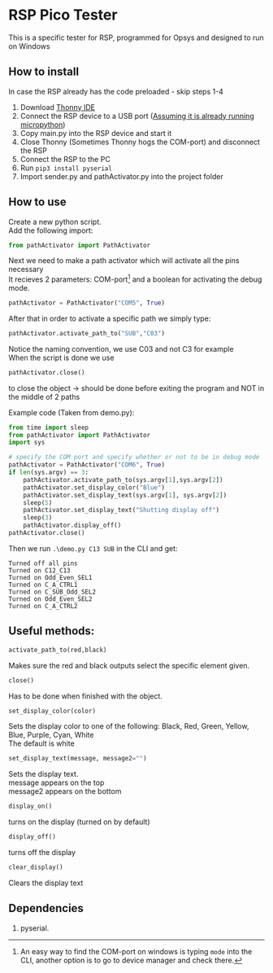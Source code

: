 # RSP Pico Tester 
This is a specific tester for RSP, programmed for Opsys and designed to run on Windows


## How to install
In case the RSP already has the code preloaded - skip steps 1-4  

1. Download [Thonny IDE](https://thonny.org/)
2. Connect the RSP device to a USB port ([Assuming it is already running micropython](https://micropython.org/download/rp2-pico/))
3. Copy main.py into the RSP device and start it
4. Close Thonny (Sometimes Thonny hogs the COM-port) and disconnect the RSP
5. Connect the RSP to the PC 
6. Run `pip3 install pyserial`
7. Import sender.py and pathActivator.py into the project folder


## How to use  
Create a new python script.  
Add the following import:
```python
from pathActivator import PathActivator
```
Next we need to make a path activator which will activate all the pins necessary  
It recieves 2 parameters: COM-port[^1] and a boolean for activating the debug mode.
```python
pathActivator = PathActivator("COM5", True)
```
After that in order to activate a specific path we simply type:
```python
pathActivator.activate_path_to("SUB","C03")
```
Notice the naming convention, we use C03 and not C3 for example  
When the script is done we use 
```python
pathActivator.close()
```
to close the object -> should be done before exiting the program and NOT in the middle of 2 paths

Example code (Taken from demo.py):
```python
from time import sleep
from pathActivator import PathActivator
import sys

# specify the COM port and specify whether or not to be in debug mode
pathActivator = PathActivator("COM6", True)
if len(sys.argv) == 3:
    pathActivator.activate_path_to(sys.argv[1],sys.argv[2])
    pathActivator.set_display_color("Blue")
    pathActivator.set_display_text(sys.argv[1], sys.argv[2])
    sleep(5)
    pathActivator.set_display_text("Shutting display off")
    sleep(3)
    pathActivator.display_off()
pathActivator.close()
```
Then we run `.\demo.py C13 SUB` in the CLI and get:
```
Turned off all pins
Turned on C12_C13
Turned on Odd_Even_SEL1
Turned on C_A_CTRL1
Turned on C_SUB_Odd_SEL2
Turned on Odd_Even_SEL2
Turned on C_A_CTRL2
```

## Useful methods: 
```python
activate_path_to(red,black)
```
Makes sure the red and black outputs select the specific element given.

```python
close()
```
Has to be done when finished with the object.
```python
set_display_color(color)
```
Sets the display color to one of the following:
Black, Red, Green, Yellow, Blue, Purple, Cyan, White  
The default is white

```python
set_display_text(message, message2="")
```
Sets the display text.  
message appears on the top  
message2 appears on the bottom
```python
display_on()
```
turns on the display (turned on by default)
```python
display_off()
```
turns off the display
```python
clear_display()
```
Clears the display text

## Dependencies  
1.  pyserial.  


[^1]: An easy way to find the COM-port on windows is typing `mode` into the CLI, another option is to go to device manager and check there.
